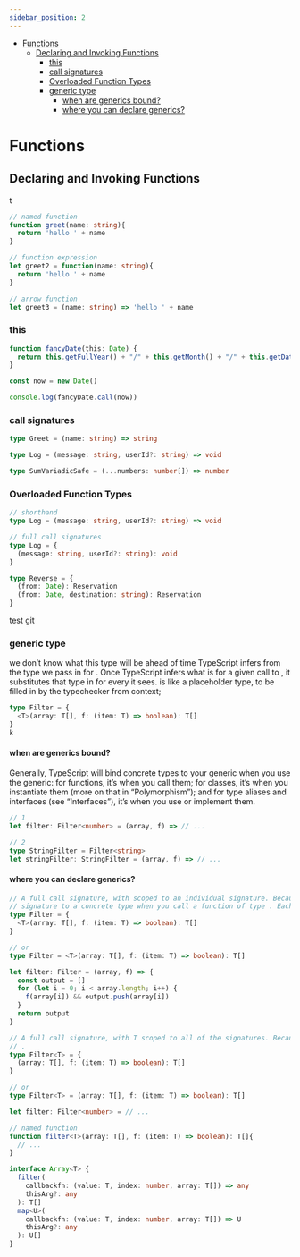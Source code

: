 ```yaml
---
sidebar_position: 2
---
```


- [Functions](#functions)
  - [Declaring and Invoking Functions](#declaring-and-invoking-functions)
    - [this](#this)
    - [call signatures](#call-signatures)
    - [Overloaded Function Types](#overloaded-function-types)
    - [generic type](#generic-type)
      - [when are generics bound?](#when-are-generics-bound)
      - [where you can declare generics?](#where-you-can-declare-generics)

# Functions

## Declaring and Invoking Functions
t
```ts
// named function
function greet(name: string){
  return 'hello ' + name
}

// function expression
let greet2 = function(name: string){
  return 'hello ' + name
}

// arrow function
let greet3 = (name: string) => 'hello ' + name
```

### this
```ts
function fancyDate(this: Date) {
  return this.getFullYear() + "/" + this.getMonth() + "/" + this.getDate()
}

const now = new Date()

console.log(fancyDate.call(now))
```

### call signatures

```ts
type Greet = (name: string) => string

type Log = (message: string, userId?: string) => void

type SumVariadicSafe = (...numbers: number[]) => number
```
### Overloaded Function Types
```ts
// shorthand
type Log = (message: string, userId?: string) => void

// full call signatures
type Log = {
  (message: string, userId?: string): void
}
```

```ts
type Reverse = {
  (from: Date): Reservation
  (from: Date, destination: string): Reservation
}
```
test git
### generic type

we don’t know what this type will be ahead of time
TypeScript infers from the type we pass in for . 
Once TypeScript infers what is for a given call to , it substitutes that type in for every it sees. 
is like a placeholder type, to be filled in by the typechecker from context; 

```ts
type Filter = {
  <T>(array: T[], f: (item: T) => boolean): T[]
}
k

```

#### when are generics bound?

Generally, TypeScript will bind concrete types to your generic when you use the generic: for functions, it’s when you call them; for classes, it’s when you instantiate them (more on that in “Polymorphism”); and for type aliases and interfaces (see “Interfaces”), it’s when you use or implement them.

```ts
// 1
let filter: Filter<number> = (array, f) => // ...

// 2
type StringFilter = Filter<string>
let stringFilter: StringFilter = (array, f) => // ...
```

#### where you can declare generics?

```ts
// A full call signature, with scoped to an individual signature. Because is scoped to a single signature, TypeScript will bind the in this
// signature to a concrete type when you call a function of type . Each call to will get its own binding for T.
type Filter = {
  <T>(array: T[], f: (item: T) => boolean): T[]
}

// or
type Filter = <T>(array: T[], f: (item: T) => boolean): T[]

let filter: Filter = (array, f) => {
  const output = []
  for (let i = 0; i < array.length; i++) {
    f(array[i]) && output.push(array[i])
  }
  return output
}

// A full call signature, with T scoped to all of the signatures. Because T is declared as part of Filter’s type (and not part of a specific signature’s type), TypeScript will bind when you declare a function of type Filter
// .
type Filter<T> = {
  (array: T[], f: (item: T) => boolean): T[]
}

// or
type Filter<T> = (array: T[], f: (item: T) => boolean): T[]

let filter: Filter<number> = // ...

// named function
function filter<T>(array: T[], f: (item: T) => boolean): T[]{
  // ...
}
```

```ts
interface Array<T> {
  filter(
    callbackfn: (value: T, index: number, array: T[]) => any
    thisArg?: any
  ): T[]
  map<U>(
    callbackfn: (value: T, index: number, array: T[]) => U
    thisArg?: any
  ): U[]
}
```



